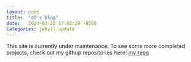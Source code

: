 ```yaml
---
layout: post
title:  "d3's blog"
date:   2024-03-22 17:02:29 -0500
categories: jekyll update
---
```

This site is currently under maintenance. To see some more completed projects, check out my githup repositories here! [my repo][d3-repos]




[d3-repos]: https://github.com/delster1
